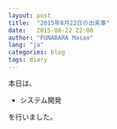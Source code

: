 ```yaml
---
layout: post
title:  "2015年8月22日の出来事"
date:   2015-08-22 22:00
author: "FUNABARA Masao"
lang: "ja"
categories: blog
tags: diary
---
```


本日は、

* システム開発

を行いました。
